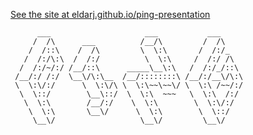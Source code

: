 [See the site at eldarj.github.io/ping-presentation](https://eldarj.github.io/ping-presentation/)
```
      ___                     ___           ___     
     /  /\      ___          /__/\         /  /\    
    /  /::\    /  /\         \  \:\       /  /:/_   
   /  /:/\:\  /  /:/          \  \:\     /  /:/ /\  
  /  /:/~/:/ /__/::\      _____\__\:\   /  /:/_/::\ 
 /__/:/ /:/  \__\/\:\__  /__/::::::::\ /__/:/__\/\:\
 \  \:\/:/      \  \:\/\ \  \:\~~\~~\/ \  \:\ /~~/:/
  \  \::/        \__\::/  \  \:\  ~~~   \  \:\  /:/ 
   \  \:\        /__/:/    \  \:\        \  \:\/:/  
    \  \:\       \__\/      \  \:\        \  \::/   
     \__\/                   \__\/         \__\/    
```
